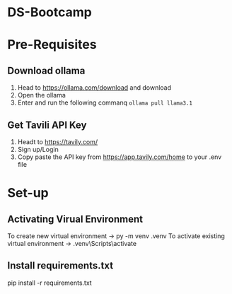 # DS-Bootcamp

# Pre-Requisites

## Download ollama
1) Head to https://ollama.com/download and download
2) Open the ollama
3) Enter and run the following commanq `ollama pull llama3.1`

## Get Tavili API Key
1) Headt to https://tavily.com/
2) Sign up/Login 
3) Copy paste the API key from https://app.tavily.com/home to your .env file

# Set-up
## Activating Virual Environment
To create new virtual environment -> py -m venv .venv
To activate existing virtual environment -> .venv\Scripts\activate

## Install requirements.txt
pip install -r requirements.txt
